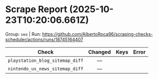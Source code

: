 # Scrape Report (2025-10-23T10:20:06.661Z)

Group: `seo`  |  Run: https://github.com/AlbertoRoca96/scraping-checks-scheduler/actions/runs/18745164407

| Check | Changed | Keys | Error |
|---|:---:|:--|:--|
| `playstation_blog_sitemap_diff` | — |  |  |
| `nintendo_us_news_sitemap_diff` | — |  |  |
